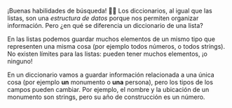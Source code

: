 ¡Buenas habilidades de búsqueda! :mag_right::wink: Los diccionarios, al igual que las listas, son una _estructura de datos_ porque nos permiten organizar información. Pero ¿en qué se diferencia un diccionario de una lista? 

En las listas podemos guardar muchos elementos de un mismo tipo que representen una misma cosa (por ejemplo todos números, o todos strings). No existen límites para las listas: pueden tener muchos elementos, ¡o ninguno!

En un diccionario vamos a guardar información relacionada a una única cosa (por ejemplo **un** monumento o **una** persona), pero los tipos de los campos pueden cambiar. Por ejemplo, el nombre y la ubicación de un monumento son strings, pero su año de construcción es un número. 
